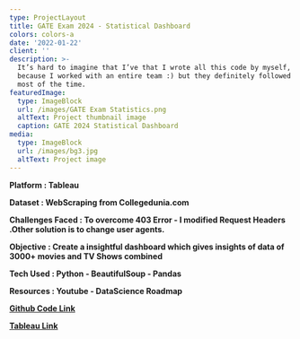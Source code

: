 ```yaml
---
type: ProjectLayout
title: GATE Exam 2024 - Statistical Dashboard
colors: colors-a
date: '2022-01-22'
client: ''
description: >-
  It’s hard to imagine that I’ve that I wrote all this code by myself, probably
  because I worked with an entire team :) but they definitely followed my lead
  most of the time.
featuredImage:
  type: ImageBlock
  url: /images/GATE Exam Statistics.png
  altText: Project thumbnail image
  caption: GATE 2024 Statistical Dashboard
media:
  type: ImageBlock
  url: /images/bg3.jpg
  altText: Project image
---
```

**Platform : Tableau**

**Dataset : WebScraping from Collegedunia.com** 

**Challenges Faced : To overcome 403 Error - I modified Request Headers .Other solution is to change user agents.**

**Objective : Create a insightful dashboard which gives insights of data of 3000+ movies and TV Shows combined**

**Tech Used : Python - BeautifulSoup - Pandas**

**Resources : Youtube - DataScience Roadmap**

[**Github Code Link**](https://github.com/IshrathAsh/Data-Analytics/blob/e56ac957a6ce6752842dc84dedb54bda8f9f1d4b/Data%20Analytics%20-%20Web%20Scraping%20-%20Tableau)

[**Tableau Link**](https://public.tableau.com/views/GateExam-StatisticalReport/Dashboard1?:language=en-GB&:sid=&:redirect=auth&:display_count=n&:origin=viz_share_link)
